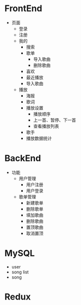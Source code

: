 # FrontEnd
- 页面
  - 登录
  - 注册
  - 我的
    - 搜索
    - 歌单
      - 导入歌曲
      - 删除歌曲
    - 喜欢
    - 最近播放
    - 导入歌曲
  - 播放
    - 海报
    - 歌词
    - 播放设置
      - 播放顺序
      - 上一首、暂停、下一首
      - 查看播放列表
    - 歌手
    - 播放数据统计
# BackEnd
- 功能
  - 用户管理
    - 用户注册
    - 用户登录
  - 歌单管理
    - 新建歌单
    - 删除歌单
    - 填加歌曲
    - 删除歌曲
    - 置顶歌曲
    - 取消置顶
# MySQL
- user
- song list
- song
# Redux